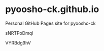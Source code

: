 # pyoosho-ck.github.io
Personal GitHub Pages site for pyoosho-ck






































































sNRTPoDmql

VYRBdg9hV
